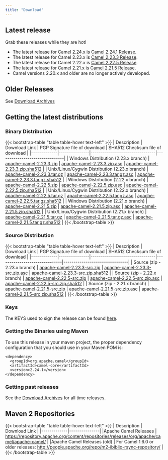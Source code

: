 ```yaml
---
title: "Download"
---
```


## Latest release

Grab these releases while they are hot!

*  The latest release for Camel 2.24.x is [Camel 2.24.1 Release](/releases/release-2.24.1).
*  The latest release for Camel 2.23.x is [Camel 2.23.3 Release](/releases/release-2.23.3).
*  The latest release for Camel 2.22.x is [Camel 2.22.5 Release](/releases/release-2.22.5).
*  The latest release for Camel 2.21.x is [Camel 2.21.5 Release](/releases/release-2.21.5).
*  Camel versions 2.20.x and older are no longer actively developed.

## Older Releases

See [Download Archives](/releases/)

## Getting the latest distributions

### Binary Distribution

{{< bootstrap-table "table table-hover text-left" >}}
| Description | Download Link | PGP Signature file of download | SHA512 Checksum file of download |
|-------------|---------------|--------------------------------|--------------------------------|
| Windows Distribution (2.23.x branch) | [apache-camel-2.23.3.zip](http://www.apache.org/dyn/closer.lua?filename=camel/apache-camel/2.23.3/apache-camel-2.23.3.zip&action=download) | [apache-camel-2.23.3.zip.asc](https://www.apache.org/dist/camel/apache-camel/2.23.3/apache-camel-2.23.3.zip.asc) | [apache-camel-2.23.3.zip.sha512](https://www.apache.org/dist/camel/apache-camel/2.23.3/apache-camel-2.23.3.zip.sha512) |
| Unix/Linux/Cygwin Distribution (2.23.x branch) | [apache-camel-2.23.3.tar.gz](http://www.apache.org/dyn/closer.lua?filename=camel/apache-camel/2.23.3/apache-camel-2.23.3.tar.gz&action=download) | [apache-camel-2.23.3.tar.gz.asc](https://www.apache.org/dist/camel/apache-camel/2.23.3/apache-camel-2.23.3.tar.gz.asc) | [apache-camel-2.23.3.tar.gz.sha512](https://www.apache.org/dist/camel/apache-camel/2.23.3/apache-camel-2.23.3.tar.gz.sha512) |
| Windows Distribution (2.22.x branch) | [apache-camel-2.22.5.zip](http://www.apache.org/dyn/closer.lua?filename=camel/apache-camel/2.22.5/apache-camel-2.22.5.zip&action=download) | [apache-camel-2.22.5.zip.asc](https://www.apache.org/dist/camel/apache-camel/2.22.5/apache-camel-2.22.5.zip.asc) | [apache-camel-2.22.5.zip.sha512](https://www.apache.org/dist/camel/apache-camel/2.22.5/apache-camel-2.22.5.zip.sha512) |
| Unix/Linux/Cygwin Distribution (2.22.x branch) | [apache-camel-2.22.5.tar.gz](http://www.apache.org/dyn/closer.lua?filename=camel/apache-camel/2.22.5/apache-camel-2.22.5.tar.gz&action=download) | [apache-camel-2.22.5.tar.gz.asc](https://www.apache.org/dist/camel/apache-camel/2.22.5/apache-camel-2.22.5.tar.gz.asc) | [apache-camel-2.22.5.tar.gz.sha512](https://www.apache.org/dist/camel/apache-camel/2.22.5/apache-camel-2.22.5.tar.gz.sha512) |
| Windows Distribution (2.21.x branch) | [apache-camel-2.21.5.zip](http://www.apache.org/dyn/closer.lua?filename=camel/apache-camel/2.21.5/apache-camel-2.21.5.zip&action=download) | [apache-camel-2.21.5.zip.asc](https://www.apache.org/dist/camel/apache-camel/2.21.5/apache-camel-2.21.5.zip.asc) | [apache-camel-2.21.5.zip.sha512](https://www.apache.org/dist/camel/apache-camel/2.21.5/apache-camel-2.21.5.zip.sha512) | 
| Unix/Linux/Cygwin Distribution (2.21.x branch) | [apache-camel-2.21.5.tar.gz](http://www.apache.org/dyn/closer.lua?filename=camel/apache-camel/2.21.5/apache-camel-2.21.5.tar.gz&action=download) | [apache-camel-2.21.5.tar.gz.asc](https://www.apache.org/dist/camel/apache-camel/2.21.5/apache-camel-2.21.5.tar.gz.asc) | [apache-camel-2.21.5.tar.gz.sha512](https://www.apache.org/dist/camel/apache-camel/2.21.5/apache-camel-2.21.5.tar.gz.sha512) |
{{< /bootstrap-table >}}

### Source Distribution

{{< bootstrap-table "table table-hover text-left" >}}
| Description | Download Link | PGP Signature file of download | SHA512 Checksum file of download |
|-------------|---------------|--------------------------------|-------------------------------|--------------------------------|
| Source (zip - 2.23.x branch) | [apache-camel-2.23.3-src.zip](http://www.apache.org/dyn/closer.lua?filename=camel/apache-camel/2.23.3/apache-camel-2.23.3-src.zip&action=download) | [apache-camel-2.23.3-src.zip.asc](https://www.apache.org/dist/camel/apache-camel/2.23.3/apache-camel-2.23.3-src.zip.asc) | [apache-camel-2.23.3-src.zip.sha512](https://www.apache.org/dist/camel/apache-camel/2.23.3/apache-camel-2.23.3-src.zip.sha512) |
| Source (zip - 2.22.x branch) | [apache-camel-2.22.5-src.zip](http://www.apache.org/dyn/closer.lua?filename=camel/apache-camel/2.22.5/apache-camel-2.22.5-src.zip&action=download) | [apache-camel-2.22.5-src.zip.asc](https://www.apache.org/dist/camel/apache-camel/2.22.5/apache-camel-2.22.5-src.zip.asc) | [apache-camel-2.22.5-src.zip.sha512](https://www.apache.org/dist/camel/apache-camel/2.22.5/apache-camel-2.22.5-src.zip.sha512) |
| Source (zip - 2.21.x branch) | [apache-camel-2.21.5-src.zip](http://www.apache.org/dyn/closer.lua?filename=camel/apache-camel/2.21.5/apache-camel-2.21.5-src.zip&action=download) | [apache-camel-2.21.5-src.zip.asc](https://www.apache.org/dist/camel/apache-camel/2.21.5/apache-camel-2.21.5-src.zip.asc) | [apache-camel-2.21.5-src.zip.sha512](https://www.apache.org/dist/camel/apache-camel/2.21.5/apache-camel-2.21.5-src.zip.sha512) | 
{{< /bootstrap-table >}}

### Keys

The KEYS used to sign the release can be found [here](https://www.apache.org/dist/camel/apache-camel/KEYS).

### Getting the Binaries using Maven

To use this release in your maven project, the proper dependency configuration that you should use in your Maven POM is:

```
<dependency>
  <groupId>org.apache.camel</groupId>
  <artifactId>camel-core</artifactId>
  <version>2.24.1</version>
</dependency>
```

### Getting past releases

See the [Download Archives](/download-archives/) for all time releases.

## Maven 2 Repositories

{{< bootstrap-table "table table-hover text-left" >}}
| Description | Download Link |
|-------------|---------------|
|Apache Camel Releases | https://repository.apache.org/content/repositories/releases/org/apache/camel/apache-camel/ |
|Apache Camel Releases (old) | For Camel 1.6.0 or older releases: http://people.apache.org/repo/m2-ibiblio-rsync-repository/ |
{{< /bootstrap-table >}}
